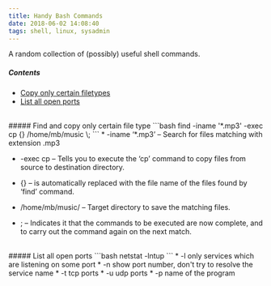 ```yaml
---
title: Handy Bash Commands
date: 2018-06-02 14:08:40
tags: shell, linux, sysadmin
---
```


A random collection of (possibly) useful shell commands.

##### Contents

* [Copy only certain filetypes](#copy-filetype)
* [List all open ports](#list-ports)

<br>
<a name="copy-filetype">
##### Find and copy only certain file type
```bash
    find -iname '*.mp3' -exec cp {} /home/mb/music \;
```
* -iname ‘*.mp3’ – Search for files matching with extension .mp3

* -exec cp – Tells you to execute the ‘cp’ command to copy files from source to destination directory.

* {} – is automatically replaced with the file name of the files found by ‘find’ command.

* /home/mb/music/ – Target directory to save the matching files.

* \; – Indicates it that the commands to be executed are now complete, and to carry out the command again on the next match.

<br>
<a name="list-ports">
##### List all open ports
```bash
netstat -lntup
```
* -l only services which are listening on some port
* -n show port number, don't try to resolve the service name
* -t tcp ports
* -u udp ports
* -p name of the program




